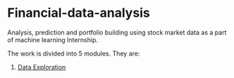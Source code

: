 # Financial-data-analysis

Analysis, prediction and portfolio building using stock market data as a part of machine learning Internship.

The work is divided into 5 modules. They are:

1. [Data Exploration](1.%20Data%20Exploration.ipynb)
